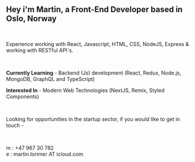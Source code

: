 ## Hey i'm Martin, a Front-End Developer based in Oslo, Norway

<br />

Experience working with React, Javascript, HTML, CSS, NodeJS, Express & working with RESTful API´s.

<br />

**Currently Learning** - Backend (Js) development (React, Redux, Node.js, MongoDB, GraphQL and TypeScript)

**Interested In** - Modern Web Technologies (NextJS, Remix, Styled Components)

<br />

Looking for opportunities in the startup sector, if you would like to get in touch - 

<br />

m : +47 967 30 782 <br/>
e : martin.lorimer AT icloud.com

<!---
martinlrmr/martinlrmr is a ✨ special ✨ repository because its `README.md` (this file) appears on your GitHub profile.
You can click the Preview link to take a look at your changes.
--->
